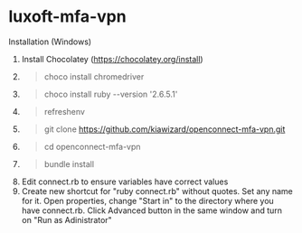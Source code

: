 # luxoft-mfa-vpn

Installation (Windows)

1) Install Chocolatey (https://chocolatey.org/install)
2) > choco install chromedriver
3) > choco install ruby --version '2.6.5.1'
4) > refreshenv
5) > git clone https://github.com/kiawizard/openconnect-mfa-vpn.git
6) > cd openconnect-mfa-vpn
7) > bundle install
8) Edit connect.rb to ensure variables have correct values
9) Create new shortcut for "ruby connect.rb" without quotes. Set any name for it. Open properties, change "Start in" to the directory where you have connect.rb. Click Advanced button in the same window and turn on "Run as Adinistrator"
